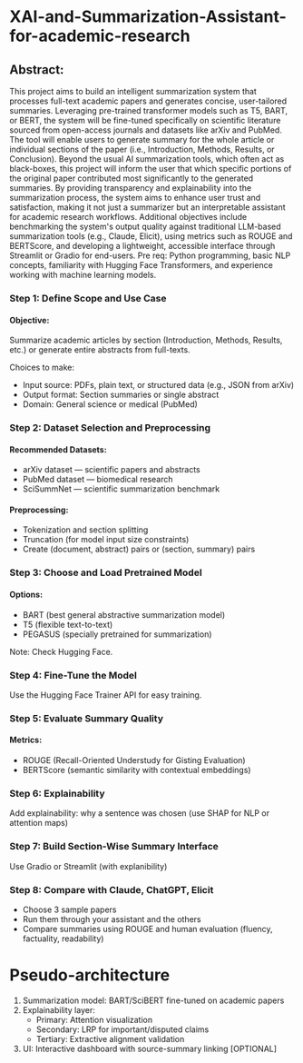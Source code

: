 # XAI-and-Summarization-Assistant-for-academic-research

## Abstract: 
This project aims to build an intelligent summarization system that processes full-text academic papers and generates concise, user-tailored summaries. Leveraging pre-trained transformer models such as T5, BART, or BERT, the system will be fine-tuned specifically on scientific literature sourced from open-access journals and datasets like arXiv and PubMed.
The tool will enable users to generate summary for the whole article or individual sections of the paper (i.e., Introduction, Methods, Results, or Conclusion). Beyond the usual AI summarization tools, which often act as black-boxes, this project will inform the user that which specific portions of the original paper contributed most significantly to the generated summaries. By providing transparency and explainability into the summarization process, the system aims to enhance user trust and satisfaction, making it not just a summarizer but an interpretable assistant for academic research workflows.
Additional objectives include benchmarking the system's output quality against traditional LLM-based summarization tools (e.g., Claude, Elicit), using metrics such as ROUGE and BERTScore, and developing a lightweight, accessible interface through Streamlit or Gradio for end-users.
Pre req: Python programming, basic NLP concepts, familiarity with Hugging Face Transformers, and experience working with machine learning models.


### Step 1: Define Scope and Use Case
#### Objective:
Summarize academic articles by section (Introduction, Methods, Results, etc.) or generate entire abstracts from full-texts. </br>

Choices to make:
-	Input source: PDFs, plain text, or structured data (e.g., JSON from arXiv)
-	Output format: Section summaries or single abstract
-	Domain: General science or medical (PubMed) <br>
### Step 2: Dataset Selection and Preprocessing
#### Recommended Datasets:
-	arXiv dataset — scientific papers and abstracts
-	PubMed dataset — biomedical research
-	SciSummNet — scientific summarization benchmark
#### Preprocessing:
-	Tokenization and section splitting
-	Truncation (for model input size constraints)
-	Create (document, abstract) pairs or (section, summary) pairs
### Step 3: Choose and Load Pretrained Model
#### Options:
-	BART (best general abstractive summarization model)
-	T5 (flexible text-to-text)
-	PEGASUS (specially pretrained for summarization)

Note: Check Hugging Face.
### Step 4: Fine-Tune the Model
Use the Hugging Face Trainer API for easy training.
### Step 5: Evaluate Summary Quality
#### Metrics:
-	ROUGE (Recall-Oriented Understudy for Gisting Evaluation)
-	BERTScore (semantic similarity with contextual embeddings)
### Step 6: Explainability
Add explainability: why a sentence was chosen (use SHAP for NLP or attention maps)
### Step 7: Build Section-Wise Summary Interface
Use Gradio or Streamlit (with explanibility)
### Step 8: Compare with Claude, ChatGPT, Elicit
-	Choose 3 sample papers
-	Run them through your assistant and the others
-	Compare summaries using ROUGE and human evaluation (fluency, factuality, readability)



# Pseudo-architecture
1. Summarization model: BART/SciBERT fine-tuned on academic papers
2. Explainability layer: 
   - Primary: Attention visualization
   - Secondary: LRP for important/disputed claims
   - Tertiary: Extractive alignment validation
3. UI: Interactive dashboard with source-summary linking [OPTIONAL]



